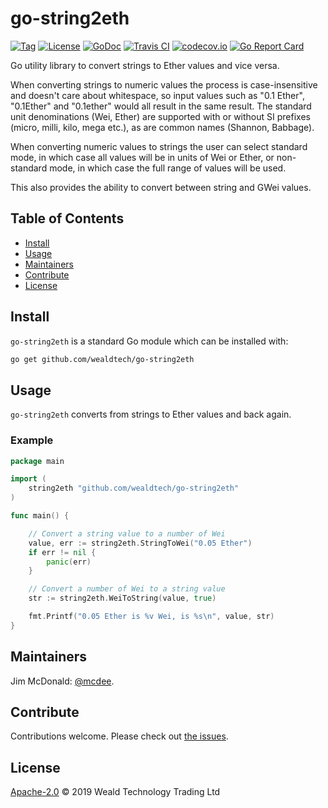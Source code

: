# go-string2eth

[![Tag](https://img.shields.io/github/tag/wealdtech/go-string2eth.svg)](https://github.com/wealdtech/go-string2eth/releases/)
[![License](https://img.shields.io/github/license/wealdtech/go-string2eth.svg)](LICENSE)
[![GoDoc](https://godoc.org/github.com/wealdtech/go-string2eth?status.svg)](https://godoc.org/github.com/wealdtech/go-string2eth)
[![Travis CI](https://img.shields.io/travis/wealdtech/go-string2eth.svg)](https://travis-ci.org/wealdtech/go-string2eth)
[![codecov.io](https://img.shields.io/codecov/c/github/wealdtech/go-string2eth.svg)](https://codecov.io/github/wealdtech/go-string2eth)
[![Go Report Card](https://goreportcard.com/badge/github.com/wealdtech/go-string2eth)](https://goreportcard.com/report/github.com/wealdtech/go-string2eth)

Go utility library to convert strings to Ether values and vice versa.

When converting strings to numeric values the process is case-insensitive and doesn't care about whitespace, so input values such as "0.1 Ether", "0.1Ether" and "0.1ether" would all result in the same result.  The standard unit denominations (Wei, Ether) are supported with or without SI prefixes (micro, milli, kilo, mega etc.), as are common names (Shannon, Babbage).

When converting numeric values to strings the user can select standard mode, in which case all values will be in units of Wei or Ether, or non-standard mode, in which case the full range of values will be used.

This also provides the ability to convert between string and GWei values.

## Table of Contents

- [Install](#install)
- [Usage](#usage)
- [Maintainers](#maintainers)
- [Contribute](#contribute)
- [License](#license)

## Install

`go-string2eth` is a standard Go module which can be installed with:

```sh
go get github.com/wealdtech/go-string2eth
```

## Usage

`go-string2eth` converts from strings to Ether values and back again.

### Example

```go
package main

import (
	string2eth "github.com/wealdtech/go-string2eth"
)

func main() {

    // Convert a string value to a number of Wei
    value, err := string2eth.StringToWei("0.05 Ether")
    if err != nil {
        panic(err)
    }

    // Convert a number of Wei to a string value
    str := string2eth.WeiToString(value, true)

    fmt.Printf("0.05 Ether is %v Wei, is %s\n", value, str)
}
```

## Maintainers

Jim McDonald: [@mcdee](https://github.com/mcdee).

## Contribute

Contributions welcome. Please check out [the issues](https://github.com/wealdtech/go-string2eth/issues).

## License

[Apache-2.0](LICENSE) © 2019 Weald Technology Trading Ltd
